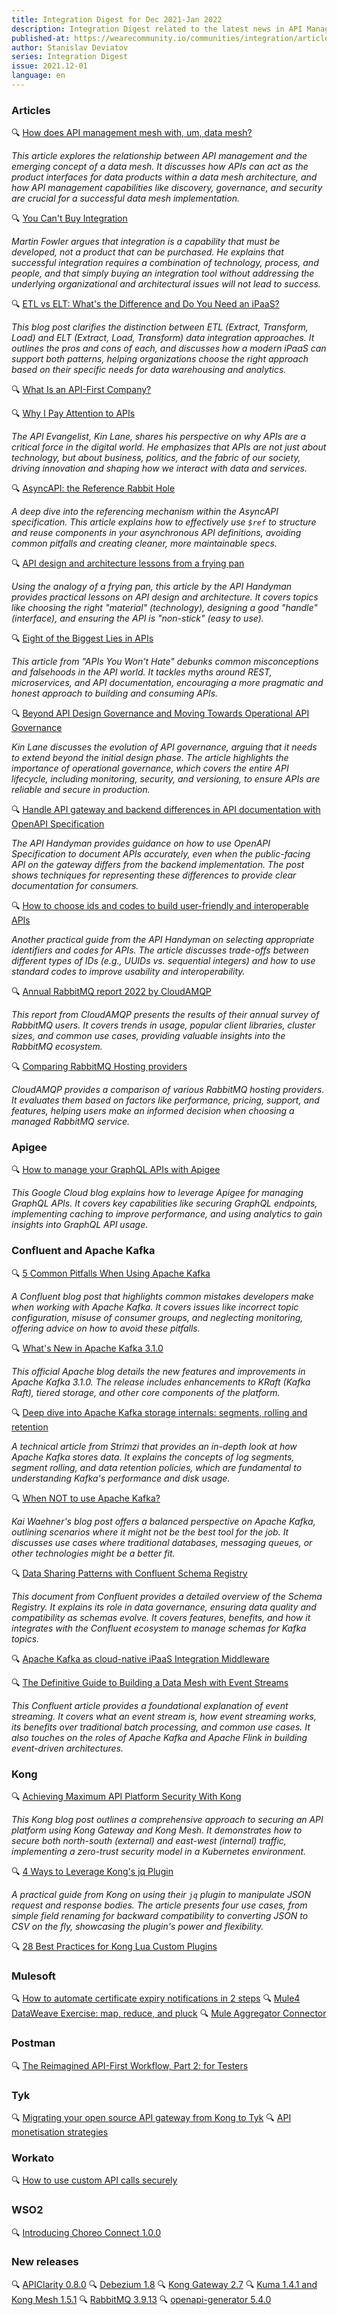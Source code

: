 ```yaml
---
title: Integration Digest for Dec 2021-Jan 2022
description: Integration Digest related to the latest news in API Management, iPaaS, ESB, Integration frameworks, message brokers, etc.
published-at: https://wearecommunity.io/communities/integration/articles/1562
author: Stanislav Deviatov
series: Integration Digest
issue: 2021.12-01
language: en
---
```


### Articles

🔍 [How does API management mesh with, um, data mesh?](https://blogs.mulesoft.com/api-integration/api-management-and-data-mesh/)

*This article explores the relationship between API management and the emerging concept of a data mesh. It discusses how APIs can act as the product interfaces for data products within a data mesh architecture, and how API management capabilities like discovery, governance, and security are crucial for a successful data mesh implementation.*

🔍 [You Can't Buy Integration](https://martinfowler.com/articles/cant-buy-integration.html)

*Martin Fowler argues that integration is a capability that must be developed, not a product that can be purchased. He explains that successful integration requires a combination of technology, process, and people, and that simply buying an integration tool without addressing the underlying organizational and architectural issues will not lead to success.*

🔍 [ETL vs ELT: What's the Difference and Do You Need an iPaaS?](https://www.snaplogic.com/blog/etl-vs-elt-whats-the-difference)

*This blog post clarifies the distinction between ETL (Extract, Transform, Load) and ELT (Extract, Load, Transform) data integration approaches. It outlines the pros and cons of each, and discusses how a modern iPaaS can support both patterns, helping organizations choose the right approach based on their specific needs for data warehousing and analytics.*

🔍 [What Is an API-First Company?](https://blog.postman.com/what-is-an-api-first-company/)

🔍 [Why I Pay Attention to APIs](https://apievangelist.com/2022/01/17/why-i-pay-attention-to-apis/)

*The API Evangelist, Kin Lane, shares his perspective on why APIs are a critical force in the digital world. He emphasizes that APIs are not just about technology, but about business, politics, and the fabric of our society, driving innovation and shaping how we interact with data and services.*

🔍 [AsyncAPI: the Reference Rabbit Hole](https://www.asyncapi.com/blog/the-reference-rabbit-hole)

*A deep dive into the referencing mechanism within the AsyncAPI specification. This article explains how to effectively use `$ref` to structure and reuse components in your asynchronous API definitions, avoiding common pitfalls and creating cleaner, more maintainable specs.*

🔍 [API design and architecture lessons from a frying pan](https://apihandyman.io/api-design-and-architecture-lessons-from-a-frying-pan/)

*Using the analogy of a frying pan, this article by the API Handyman provides practical lessons on API design and architecture. It covers topics like choosing the right "material" (technology), designing a good "handle" (interface), and ensuring the API is "non-stick" (easy to use).*

🔍 [Eight of the Biggest Lies in APIs](https://apisyouwonthate.com/blog/eight-of-the-biggest-lies-in-apis)

*This article from "APIs You Won't Hate" debunks common misconceptions and falsehoods in the API world. It tackles myths around REST, microservices, and API documentation, encouraging a more pragmatic and honest approach to building and consuming APIs.*

🔍 [Beyond API Design Governance and Moving Towards Operational API Governance](https://apievangelist.com/2022/01/23/beyond-api-design-governance-and-moving-towards-operational-api-governance/)

*Kin Lane discusses the evolution of API governance, arguing that it needs to extend beyond the initial design phase. The article highlights the importance of operational governance, which covers the entire API lifecycle, including monitoring, security, and versioning, to ensure APIs are reliable and secure in production.*

🔍 [Handle API gateway and backend differences in API documentation with OpenAPI Specification](https://apihandyman.io/handle-api-gateway-and-backend-differences-in-api-documentation-with-openapi-specification/)

*The API Handyman provides guidance on how to use OpenAPI Specification to document APIs accurately, even when the public-facing API on the gateway differs from the backend implementation. The post shows techniques for representing these differences to provide clear documentation for consumers.*

🔍 [How to choose ids and codes to build user-friendly and interoperable APIs](https://apihandyman.io/how-to-choose-ids-and-codes-to-build-userfriendly-and-interoperable-apis/)

*Another practical guide from the API Handyman on selecting appropriate identifiers and codes for APIs. The article discusses trade-offs between different types of IDs (e.g., UUIDs vs. sequential integers) and how to use standard codes to improve usability and interoperability.*

🔍 [Annual RabbitMQ report 2022 by CloudAMQP](https://www.cloudamqp.com/blog/annual-rabbitmq-report-2022-by-cloudamqp.html)

*This report from CloudAMQP presents the results of their annual survey of RabbitMQ users. It covers trends in usage, popular client libraries, cluster sizes, and common use cases, providing valuable insights into the RabbitMQ ecosystem.*

🔍 [Comparing RabbitMQ Hosting providers](https://www.cloudamqp.com/blog/comparing-rabbitmq-hosting-providers.html)

*CloudAMQP provides a comparison of various RabbitMQ hosting providers. It evaluates them based on factors like performance, pricing, support, and features, helping users make an informed decision when choosing a managed RabbitMQ service.*

### Apigee

🔍 [How to manage your GraphQL APIs with Apigee](https://cloud.google.com/blog/products/api-management/how-to-manage-your-graphql-apis-with-apigee)

*This Google Cloud blog explains how to leverage Apigee for managing GraphQL APIs. It covers key capabilities like securing GraphQL endpoints, implementing caching to improve performance, and using analytics to gain insights into GraphQL API usage.*

### Confluent and Apache Kafka

🔍 [5 Common Pitfalls When Using Apache Kafka](https://www.confluent.io/blog/5-common-pitfalls-when-using-apache-kafka/)

*A Confluent blog post that highlights common mistakes developers make when working with Apache Kafka. It covers issues like incorrect topic configuration, misuse of consumer groups, and neglecting monitoring, offering advice on how to avoid these pitfalls.*

🔍 [What's New in Apache Kafka 3.1.0](https://blogs.apache.org/kafka/entry/what-s-new-in-apache7)

*This official Apache blog details the new features and improvements in Apache Kafka 3.1.0. The release includes enhancements to KRaft (Kafka Raft), tiered storage, and other core components of the platform.*

🔍 [Deep dive into Apache Kafka storage internals: segments, rolling and retention](https://strimzi.io/blog/2021/12/17/kafka-segment-retention/?utm_source=pocket_mylist)

*A technical article from Strimzi that provides an in-depth look at how Apache Kafka stores data. It explains the concepts of log segments, segment rolling, and data retention policies, which are fundamental to understanding Kafka's performance and disk usage.*

🔍 [When NOT to use Apache Kafka?](https://www.kai-waehner.de/blog/2022/01/04/when-not-to-use-apache-kafka/)

*Kai Waehner's blog post offers a balanced perspective on Apache Kafka, outlining scenarios where it might not be the best tool for the job. It discusses use cases where traditional databases, messaging queues, or other technologies might be a better fit.*

🔍 [Data Sharing Patterns with Confluent Schema Registry](https://www.confluent.io/blog/data-sharing-patterns-with-confluent-schema-registry/)

*This document from Confluent provides a detailed overview of the Schema Registry. It explains its role in data governance, ensuring data quality and compatibility as schemas evolve. It covers features, benefits, and how it integrates with the Confluent ecosystem to manage schemas for Kafka topics.*

🔍 [Apache Kafka as cloud-native iPaaS Integration Middleware](https://kai-waehner.medium.com/apache-kafka-as-cloud-native-ipaas-integration-middleware-822359238245)

🔍 [The Definitive Guide to Building a Data Mesh with Event Streams](https://www.confluent.io/blog/how-to-build-a-data-mesh-using-event-streams/)

*This Confluent article provides a foundational explanation of event streaming. It covers what an event stream is, how event streaming works, its benefits over traditional batch processing, and common use cases. It also touches on the roles of Apache Kafka and Apache Flink in building event-driven architectures.*

### Kong

🔍 [Achieving Maximum API Platform Security With Kong](https://konghq.com/blog/api-platform-security/)

*This Kong blog post outlines a comprehensive approach to securing an API platform using Kong Gateway and Kong Mesh. It demonstrates how to secure both north-south (external) and east-west (internal) traffic, implementing a zero-trust security model in a Kubernetes environment.*

🔍 [4 Ways to Leverage Kong's jq Plugin](https://konghq.com/blog/jq-plugin/)

*A practical guide from Kong on using their `jq` plugin to manipulate JSON request and response bodies. The article presents four use cases, from simple field renaming for backward compatibility to converting JSON to CSV on the fly, showcasing the plugin's power and flexibility.*

🔍 [28 Best Practices for Kong Lua Custom Plugins](https://konghq.com/blog/lua-custom-plugin-best-practices/)

### Mulesoft

🔍 [How to automate certificate expiry notifications in 2 steps](https://blogs.mulesoft.com/dev-guides/how-to-automate-certificate-expiry-notifications-in-2-steps/)
🔍 [Mule4 DataWeave Exercise: map, reduce, and pluck](https://dzone.com/articles/mule4-dataweave-exercise-map-reduce-and-pluck)
🔍 [Mule Aggregator Connector](https://dzone.com/articles/mule-aggregator-connector)

### Postman

🔍 [The Reimagined API-First Workflow, Part 2: for Testers](https://blog.postman.com/the-reimagined-api-first-workflow-for-testers/)

### Tyk

🔍 [Migrating your open source API gateway from Kong to Tyk](https://tyk.io/blog/migrating-your-open-source-api-gateway-from-kong-to-tyk/)
🔍 [API monetisation strategies](https://tyk.io/blog/api-monetization-strategies/)

### Workato

🔍 [How to use custom API calls securely](https://www.workato.com/product-hub/how-to-use-custom-api-calls-securely/)

### WSO2

🔍 [Introducing Choreo Connect 1.0.0](https://wso2.com/blogs/thesource/introducing-choreo-connect/)

### New releases

🔍 [APIClarity 0.8.0](https://github.com/apiclarity/apiclarity/releases/tag/v0.8.0)
🔍 [Debezium 1.8](https://debezium.io/blog/2021/12/16/debezium-1.8-final-released/)
🔍 [Kong Gateway 2.7](https://konghq.com/blog/kong-gateway-2-7/)
🔍 [Kuma 1.4.1 and Kong Mesh 1.5.1](https://konghq.com/blog/kuma-1-4-1-and-kong-mesh-1-5-1-released/)
🔍 [RabbitMQ 3.9.13](https://github.com/rabbitmq/rabbitmq-server/releases/tag/v3.9.13)
🔍 [openapi-generator 5.4.0](https://github.com/OpenAPITools/openapi-generator/releases/tag/v5.4.0)